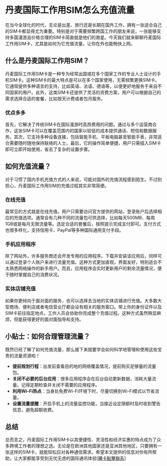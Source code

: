# 丹麦国际工作用SIM怎么充值流量

在当今全球化的时代，无论是出差、旅行还是长期在国外工作，拥有一张适合自己的SIM卡都显得尤为重要。特别是对于需要频繁跨国工作的朋友来说，一张能够支持多国漫游且价格合理的SIM卡简直就是他们的救星。今天我们就来聊聊丹麦国际工作用SIM卡，尤其是如何为它充值流量，让你在外也能畅快上网。

## 什么是丹麦国际工作用SIM？

丹麦国际工作用SIM卡是一种专为经常出国或在多个国家工作的专业人士设计的手机SIM卡。这种SIM卡的最大特点是可以在多个国家使用，无需频繁更换SIM卡。它通常提供多种语言的支持，比如英语、法语、德语等，以便更好地服务于来自不同国家的用户。此外，这类SIM卡还提供了灵活的资费方案，用户可以根据自己的需求选择合适的套餐，比如按天计费或者包月服务。

### 优点多多

首先，它解决了传统SIM卡在国际漫游时高昂费用的问题。通过与多个运营商合作，这张SIM卡可以在覆盖范围内的国家以较低的成本提供通话、短信和数据服务。其次，它支持多种设备连接，包括智能手机、平板电脑甚至智能手表，非常适合需要随时随地保持联络的人士。最后，它的操作简单便捷，用户只需插入SIM卡即可立即开始使用，省去了复杂的设置步骤。

## 如何充值流量？

对于习惯了国内手机充值方式的人来说，可能对国外的充值流程感到陌生。不过别担心，丹麦国际工作用SIM的充值过程其实非常简便。

### 在线充值

最常见的方式就是在线充值。用户只需要访问官方提供的网站，登录账户后选择相应的充值选项。通常会有几种不同的流量包可供选择，比如每天500MB、每周1GB或是每月无限流量等。选定合适的套餐后，按照提示完成支付即可。支付方式也很多样化，支持信用卡、PayPal等多种国际通用支付手段。

### 手机应用程序

除了网站外，许多服务商还会开发专用的应用程序。下载并安装该应用后，同样可以通过登录个人账户来进行流量充值。这种方式更加直观，界面友好，特别适合不太熟悉网络操作的新手用户。而且，应用程序会实时更新用户的剩余流量情况，便于随时掌握自己的消费状况。

### 实体店铺充值

如果你更倾向于面对面的服务，也可以选择去当地的实体店铺进行充值。大多数大型商场、便利店或者电信营业厅都会设有相关的服务窗口。带上你的身份证件以及SIM卡前往指定地点，工作人员会协助你完成整个充值过程。这种方式虽然稍显麻烦，但能获得更好的面对面指导和支持。

## 小贴士：如何合理管理流量？

既然已经了解了如何充值流量，那么接下来就要学会如何科学地管理和使用这些宝贵的流量资源啦！

- **提前规划行程**：出发前查看目的地的网络覆盖情况，提前购买足够量的流量包。
- **关闭不必要的后台应用**：很多应用程序会在后台自动更新数据，消耗大量流量。记得定期检查并关闭不需要的应用程序。
- **利用Wi-Fi热点**：当身处免费Wi-Fi环境下时，尽量切换到Wi-Fi模式以节省流量。
- **设置流量提醒**：开启手机上的流量监控功能，当接近设定限额时及时收到警告信息，避免超额收费。

## 总结

总而言之，丹麦国际工作用SIM卡以其便捷性、灵活性和经济实惠的特点成为了众多跨境工作者的理想之选。无论是在欧洲其他国家还是亚洲其他地区，只要拥有一张这样的SIM卡，就能轻松应对各种通信需求。希望本文提供的信息对你有所帮助，让大家都能享受到无忧无虑的国际通讯体验[[購卡點擊聯系](https://t.me/s/esim1088)]